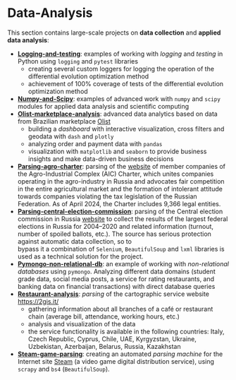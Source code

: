 # Data-Analysis

This section contains large-scale projects on **data collection** and 
**applied data analysis**:
* **[Logging-and-testing](./Logging-and-testing)**: examples of working with _logging_ 
  and _testing_ in Python using `logging` and `pytest` libraries
  * creating several custom loggers for logging the operation of the differential 
    evolution optimization method
  * achievement of 100% coverage of tests of the differential evolution optimization method 
* **[Numpy-and-Scipy](./Numpy-and-Scipy)**: examples of advanced work with `numpy` and `scipy` 
  modules for applied data analysis and scientific computing
* **[Olist-marketplace-analysis](./Olist-marketplace-analysis)**: advanced data analytics 
  based on data from Brazilian marketplace [Olist](https://olist.com/pt-br/)
  * building a _dashboard_ with interactive visualization, cross filters and 
    geodata with `dash` and `plotly`
  * analyzing order and payment data with `pandas`
  * visualization with `matplotlib` and `seaborn` to provide business insights and 
    make data-driven business decisions
* **[Parsing-agro-charter](./Parsing-agro-charter)**: parsing of the 
  [website](https://хартия-апк.радо.рус/) of member companies of the Agro-Industrial 
  Complex (AIC) Charter, which unites companies operating in the agro-industry in Russia 
  and advocates fair competition in the entire agricultural market and the formation of 
  intolerant attitude towards companies violating the tax legislation of the Russian 
  Federation. As of April 2024, the Charter includes 9,366 legal entities.
* **[Parsing-central-election-commission](./Parsing-central-election-commission)**: 
  parsing of the Central election commission in Russia 
  [website](http://www.vybory.izbirkom.ru/region/izbirkom) to collect the 
  results of the largest federal elections in Russia for 2004–2020 and related 
  information (turnout, number of spoiled ballots, etc.). 
  The source has serious protection against automatic data collection, so to  
  bypass it a combination of `Selenium`, `BeautifulSoup` and `lxml` libraries is 
  used as a technical solution for the project.
* **[Pymongo-non-relational-db](./Pymongo-non-relational-db)**: an example of working 
  with _non-relational databases_ using `pymongo`. Analyzing different data 
  domains (student grade data, social media posts, a service for rating restaurants, 
  and banking data on financial transactions) with direct database queries
* **[Restaurant-analysis](./Restaurant-analysis)**: _parsing_ of the cartographic service
  website https://2gis.it/ 
  * gathering information about all branches of a café or 
    restaurant chain (average bill, attendance, working hours, etc.)
  * analysis and visualization of the data
  * the service functionality is available in the following countries: Italy, Czech Republic, 
    Cyprus, Chile, UAE, Kyrgyzstan, Ukraine, Uzbekistan, 
    Azerbaijan, Belarus, Russia, Kazakhstan
* **[Steam-game-parsing](./Steam-game-parsing)**: creating an automated _parsing machine_ 
  for the Internet site [Steam](https://store.steampowered.com/) (a video game digital 
  distribution service), using `scrapy` and `bs4` (`BeautifulSoup`).
